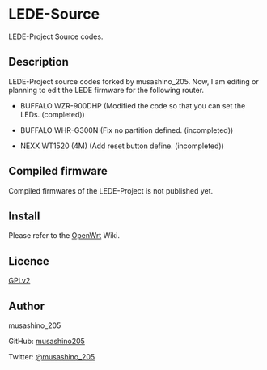 LEDE-Source
====

LEDE-Project Source codes.

## Description
LEDE-Project source codes forked by musashino_205. Now, I am editing or planning to edit the LEDE firmware for the following router.

- BUFFALO WZR-900DHP (Modified the code so that you can set the LEDs. (completed))

- BUFFALO WHR-G300N (Fix no partition defined. (incompleted))

- NEXX WT1520 (4M) (Add reset button define. (incompleted))

## Compiled firmware
Compiled firmwares of the LEDE-Project is not published yet.

## Install
Please refer to the [OpenWrt][] Wiki.

[openwrt]: https://wiki.openwrt.org/ "OpenWrt Wiki"

## Licence

[GPLv2](https://github.com/musashino205/lede-source/blob/master/LICENSE)

## Author

musashino_205

GitHub: [musashino205](https://github.com/musashino205)

Twitter: [@musashino_205](https://twitter.com/musashino_205/)

